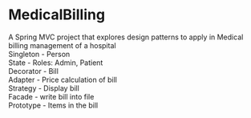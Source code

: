 # MedicalBilling
A Spring MVC project that explores design patterns to apply in Medical billing management of a hospital\
Singleton - Person\
State - Roles: Admin, Patient\
Decorator - Bill\
Adapter - Price calculation of bill\
Strategy - Display bill\
Facade - write bill into file\
Prototype - Items in the bill
